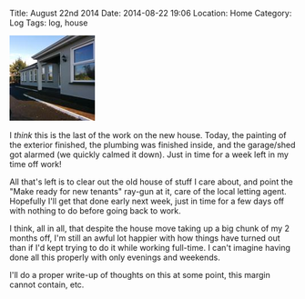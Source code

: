 Title: August 22nd 2014
Date: 2014-08-22 19:06
Location: Home
Category: Log
Tags: log, house

<a href="/images/20140822-house.jpg">![Clean Lines](/images/thumbs/thumbnail_square/20140822-house.jpg)</a>

I *think* this is the last of the work on the new house. Today, the painting of the exterior finished, the plumbing was finished inside, and the garage/shed got alarmed (we quickly calmed it down). Just in time for a week left in my time off work!

All that's left is to clear out the old house of stuff I care about, and point the "Make ready for new tenants" ray-gun at it, care of the local letting agent. Hopefully I'll get that done early next week, just in time for a few days off with nothing to do before going back to work.

I think, all in all, that despite the house move taking up a big chunk of my 2 months off, I'm still an awful lot happier with how things have turned out than if I'd kept trying to do it while working full-time. I can't imagine having done all this properly with only evenings and weekends.

I'll do a proper write-up of thoughts on this at some point, this margin cannot contain, etc.
